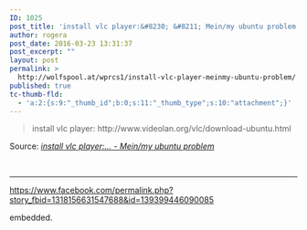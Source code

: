 ```yaml
---
ID: 1025
post_title: 'install vlc player:&#8230; &#8211; Mein/my ubuntu problem'
author: rogera
post_date: 2016-03-23 13:31:37
post_excerpt: ""
layout: post
permalink: >
  http://wolfspool.at/wprcs1/install-vlc-player-meinmy-ubuntu-problem/
published: true
tc-thumb-fld:
  - 'a:2:{s:9:"_thumb_id";b:0;s:11:"_thumb_type";s:10:"attachment";}'
---
```

<blockquote>install vlc player: http://www.videolan.org/vlc/download-ubuntu.html</blockquote>
Source: <em><a href="https://www.facebook.com/permalink.php?story_fbid=1318156631547688&amp;id=139399446090085">install vlc player:... - Mein/my ubuntu problem</a></em>

&nbsp;

---

https://www.facebook.com/permalink.php?story_fbid=1318156631547688&id=139399446090085

embedded.